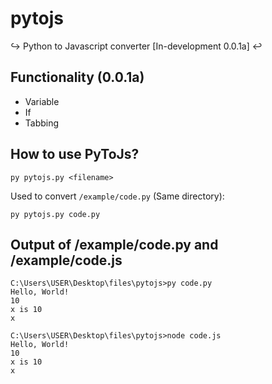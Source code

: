# pytojs
↪️ Python to Javascript converter [In-development 0.0.1a] ↩️

## Functionality (0.0.1a)
- Variable
- If
- Tabbing

## How to use PyToJs?

```batch
py pytojs.py <filename>
```

Used to convert `/example/code.py` (Same directory):
```batch
py pytojs.py code.py
```

## Output of /example/code.py and /example/code.js

```batch
C:\Users\USER\Desktop\files\pytojs>py code.py
Hello, World!
10
x is 10
x

C:\Users\USER\Desktop\files\pytojs>node code.js
Hello, World!
10
x is 10
x
```
